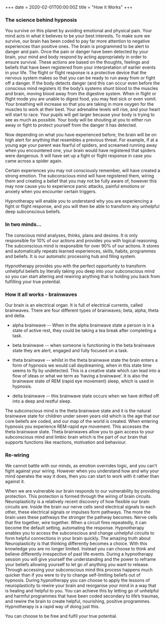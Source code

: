 +++
date = 2020-02-01T00:00:00Z
title = "How it Works"
+++

### The science behind hypnosis

You survive on this planet by avoiding emotional and physical pain. Your mind acts in what it believes to be your best interests. To make sure we survive, our brain has been coded to pay far more attention to negative experiences than positive ones. The brain is programmed to be alert to danger and pain. Once the pain or danger have been detected by your brain, your mind and body respond by acting appropriately in order to ensure survival. These actions are based on the thoughts, feelings and beliefs that have been registered from your interpretation of earlier events in your life. The flight or flight response is a protective device that the nervous system makes so that you can be ready to run away from or fight off a danger. If the body detects danger (and this can occur even before the conscious mind registers it) the body’s systems shunt blood to the muscles and brain, moving blood away from the digestive system. When in flight or flight mode you are unable to digest food, you may feel sick or even vomit. Your breathing will increase so that you are taking in more oxygen for the muscles to work at their best. Your adrenaline levels will rise, and your heart will start to race. Your pupils will get larger because your body is trying to see as much as possible. Your body will be shouting at you to either run away or fight to protect yourself from the danger it has detected.

Now depending on what you have experienced before, the brain will be on high alert for anything that resembles a previous threat. For example, if at a young age your parent was fearful of spiders, and screamed running away when you encountered one, your brain would have registered that spiders were dangerous. It will have set up a fight or flight response in case you came across a spider again.

Certain experiences you may not consciously remember, will have created a strong emotion. The subconscious mind will have registered them, wiring them and creating a belief that you may not be fully aware of, however this may now cause you to experience panic attacks, painful emotions or anxiety when you encounter certain triggers.

Hypnotherapy will enable you to understand why you are experiencing a fight or flight response, and you will then be able to transform any unhelpful deep subconscious beliefs.

### In two minds...

The conscious mind analyses, thinks, plans and desires. It is only responsible for 10% of our actions and provides you with logical reasoning. The subconscious mind is responsible for over 90% of our actions. It stores and automatically repeats learned experiences, skills, habits, programmes and beliefs. It is our automatic processing hub and filing system.

Hypnotherapy provides you with the perfect opportunity to transform unhelpful beliefs by literally taking you deep into your subconscious mind so you can start altering and rewiring anything that is holding you back from fulfilling your true potential.

### How it all works - brainwaves

Our brain is an electrical organ. It is full of electrical currents, called brainwaves. There are four different types of brainwaves; beta, alpha, theta and delta.

* alpha brainwave -- When in the alpha brainwave state a person is in a state of active rest, they could be taking a tea break after completing a task.

* beta brainwave -- when someone is functioning in the beta brainwave state they are alert, engaged and fully focused on a task.

* theta brainwave -- whilst in the theta brainwave state the brain enters a form of hypnosis we would call daydreaming, when in this state time seems to fly by undetected. This is a creative state which can lead into a flow of ideas or what we term as ‘having a brainwave’. It is also the brainwave state of REM (rapid eye movement) sleep, which is used in hypnosis.

* delta brainwave -- this brainwave state occurs when we have drifted off into a deep and restful sleep.

The subconscious mind is the theta brainwave state and it is the natural brainwave state for children under seven years old which is the age that our core beliefs are coded, and our map of the world is created. When entering hypnosis you experience REM-rapid eye movement. This accesses the theta brainwave state. Theta brainwaves allow you to gain access to your subconscious mind and limbic brain which is the part of our brain that supports functions like reactions, motivation and behaviour.

### Re-wiring

We cannot battle with our minds, as emotion overrides logic, and you can’t fight against your wiring. However when you understand how and why your mind operates the way it does, then you can start to work with it rather than against it.

When we are vulnerable our brain responds to our vulnerability by providing protection. This protection is formed through the wiring of brain circuits. Neuroplasticity is a relatively recent discovery of how flexible our brain circuits are. Inside the brain our nerve cells send electrical signals to each other, these electrical signals or impulses form pathways. The more the brain uses these pathways the stronger the pathway becomes. Nerve cells that fire together, wire together. When a circuit fires repeatedly, it can become the default setting, automating the response. Hypnotherapy enables you to access the subconscious and change unhelpful circuits to form helpful connections in your brain quickly. The amazing truth about Neuroplasticity is that thinking differently becomes a choice. With this knowledge you are no longer limited. Instead you can choose to think and believe differently irrespective of past life events. During a hypnotherapy session you will give yourself the understanding and the power to reframe your beliefs allowing yourself to let go of anything you want to release. Through accessing your subconscious mind this process happens much quicker than if you were to try to change self-limiting beliefs out of hypnosis. During hypnotherapy you can choose to apply the lessons of neuroplasticity to rewire your brain and reorganise your mind in a way that is healing and helpful to you. You can achieve this by letting go of unhelpful and harmful programmes that have been coded secondary to life’s traumas, and rewire the brain to create helpful, nourishing, positive programmes. Hypnotherapy is a rapid way of doing just this.

You can choose to be free and fulfil your true potential.